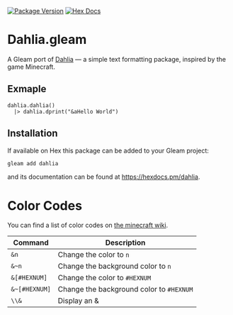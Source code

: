 [![Package Version](https://img.shields.io/hexpm/v/dahlia)](https://hex.pm/packages/dahlia)
[![Hex Docs](https://img.shields.io/badge/hex-docs-ffaff3)](https://hexdocs.pm/dahlia/)

# Dahlia.gleam

A Gleam port of [Dahlia](https://github.com/dahlia-lib/Dahlia) — a simple text formatting package, inspired by the game Minecraft.

## Exmaple

```gleam
dahlia.dahlia()
  |> dahlia.dprint("&aHello World")
```


## Installation

If available on Hex this package can be added to your Gleam project:

```sh
gleam add dahlia
```

and its documentation can be found at <https://hexdocs.pm/dahlia>.


# Color Codes

You can find a list of color codes on [the minecraft wiki](https://minecraft.fandom.com/wiki/Formatting_codes).

| Command      | Description |
| -----------  | ----------- |
| `&n` | Change the color to `n` |
| `&~n` | Change the background color to `n` |
| `&[#HEXNUM]` | Change the color to `#HEXNUM` |
| `&~[#HEXNUM]` | Change the background color to `#HEXNUM` |
| `\\&` | Display an & |
